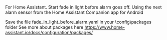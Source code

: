 For Home Assistant. Start fade in light before alarm goes off. Using the next alarm sensor from the Home Assistant Companion app for Android

Save the file fade_in_light_before_alarm.yaml in your \config\packages folder
See more about packages here https://www.home-assistant.io/docs/configuration/packages/
